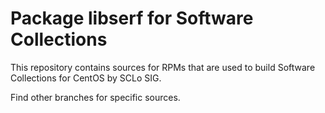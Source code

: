 # Package libserf for Software Collections

This repository contains sources for RPMs that are used
to build Software Collections for CentOS by SCLo SIG.

Find other branches for specific sources.


